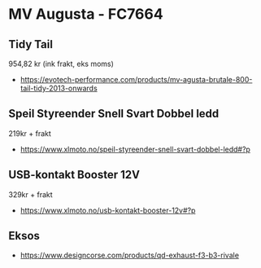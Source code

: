 # MV Augusta - FC7664

## Tidy Tail

954,82 kr (ink frakt, eks moms)

- <https://evotech-performance.com/products/mv-agusta-brutale-800-tail-tidy-2013-onwards>

## Speil Styreender Snell Svart Dobbel ledd

219kr + frakt

- <https://www.xlmoto.no/speil-styreender-snell-svart-dobbel-ledd#?p>

## USB-kontakt Booster 12V

329kr + frakt

- <https://www.xlmoto.no/usb-kontakt-booster-12v#?p>

## Eksos

- <https://www.designcorse.com/products/qd-exhaust-f3-b3-rivale>
